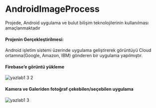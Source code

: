 # AndroidImageProcess
Projede, Android uygulama ve bulut bilişim teknolojilerinin kullanılması amaçlanmaktadır
#### Projenin Gerçekleştirilmesi:
Android işletim sistemi üzerinde uygulama geliştirerek görüntüyü Cloud ortamına(Google, Amazon, IBM) gönderen bir uygulama yapılmıştır.
#### Firebase’e görüntü yükleme
![yazlab1 3 2](https://user-images.githubusercontent.com/34886354/73465805-f9e3db80-4391-11ea-9a63-218cec719bd2.PNG)
#### Kamera ve Galeriden fotoğraf çekebilen/seçebilen uygulama
![yazlab1 3](https://user-images.githubusercontent.com/34886354/73465814-fc463580-4391-11ea-9247-bab737b6cdf0.PNG)
